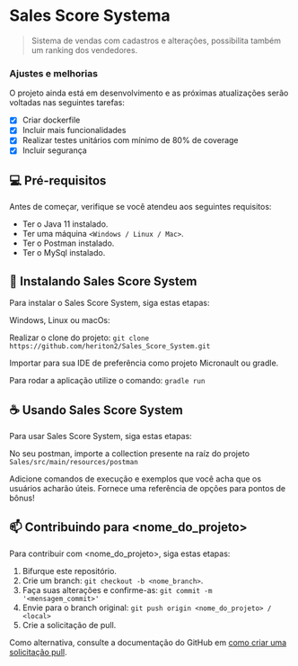 # Sales Score Systema

<!---Esses são exemplos. Veja https://shields.io para outras pessoas ou para personalizar este conjunto de escudos. Você pode querer incluir dependências, status do projeto e informações de licença aqui--->


> Sistema de vendas com cadastros e alterações, possibilita também um ranking dos vendedores.

### Ajustes e melhorias

O projeto ainda está em desenvolvimento e as próximas atualizações serão voltadas nas seguintes tarefas:

- [x] Criar dockerfile
- [x] Incluir mais funcionalidades
- [x] Realizar testes unitários com mínimo de 80% de coverage
- [x] Incluir segurança

## 💻 Pré-requisitos

Antes de começar, verifique se você atendeu aos seguintes requisitos:
* Ter o Java 11 instalado.
* Ter uma máquina `<Windows / Linux / Mac>`.
* Ter o Postman instalado.
* Ter o MySql instalado.

## 🚀 Instalando Sales Score System

Para instalar o Sales Score System, siga estas etapas:

Windows, Linux ou macOs:

Realizar o clone do projeto: ```git clone https://github.com/heriton2/Sales_Score_System.git```

Importar para sua IDE de preferência como projeto Micronault ou gradle.



Para rodar a aplicação utilize o comando: ```gradle run```

## ☕ Usando Sales Score System

Para usar Sales Score System, siga estas etapas:

No seu postman, importe a collection presente na raíz do projeto `Sales/src/main/resources/postman`


Adicione comandos de execução e exemplos que você acha que os usuários acharão úteis. Fornece uma referência de opções para pontos de bônus!

## 📫 Contribuindo para <nome_do_projeto>
<!---Se o seu README for longo ou se você tiver algum processo ou etapas específicas que deseja que os contribuidores sigam, considere a criação de um arquivo CONTRIBUTING.md separado--->
Para contribuir com <nome_do_projeto>, siga estas etapas:

1. Bifurque este repositório.
2. Crie um branch: `git checkout -b <nome_branch>`.
3. Faça suas alterações e confirme-as: `git commit -m '<mensagem_commit>'`
4. Envie para o branch original: `git push origin <nome_do_projeto> / <local>`
5. Crie a solicitação de pull.

Como alternativa, consulte a documentação do GitHub em [como criar uma solicitação pull](https://help.github.com/en/github/collaborating-with-issues-and-pull-requests/creating-a-pull-request).